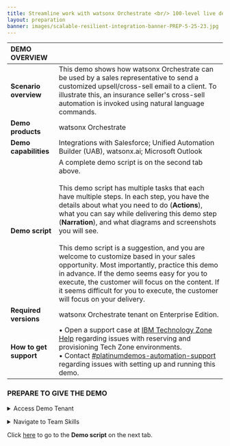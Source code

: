 ```yaml
---
title: Streamline work with watsonx Orchestrate <br/> 100-level live demo
layout: preparation
banner: images/scalable-resilient-integration-banner-PREP-5-25-23.jpg
---
```


<span id="place1"></span>

<span id="top"></span>

| **DEMO OVERVIEW** | | 
| :---         | :--- |
| **Scenario overview** | This demo shows how watsonx Orchestrate can be used by a sales representative to send a customized upsell/cross-sell email to a client. To illustrate this, an insurance seller's cross-sell automation is invoked using natural language commands.|
| **Demo products** | watsonx Orchestrate |
| **Demo capabilities** | Integrations with Salesforce; Unified Automation Builder (UAB), watsonx.ai; Microsoft Outlook |
| **Demo script** | A complete demo script is on the second tab above. <br/><br/> This demo script has multiple tasks that each have multiple steps. In each step, you have the details about what you need to do (**Actions**), what you can say while delivering this demo step (**Narration**), and what diagrams and screenshots you will see.<br/><br/>This demo script is a suggestion, and you are welcome to customize based in your sales opportunity. Most importantly, practice this demo in advance. If the demo seems easy for you to execute, the customer will focus on the content. If it seems difficult for you to execute, the customer will focus on your delivery. |
| **Required versions** | watsonx Orchestrate tenant on Enterprise Edition. |
| **How to get support** | • Open a support case at <a href="https://techzone.ibm.com/help" target="_blank" rel="noreferrer">IBM Technology Zone Help</a> regarding issues with reserving and provisioning Tech Zone environments.<br/>• Contact <a href="https://ibm-cloud.slack.com/archives/C0216F39ACU" target="_blank" rel="noreferrer">#platinumdemos-automation-support</a> regarding issues with setting up and running this demo. |

<inline-notification text="This 100-level demo, designed for sellers and tech sellers, does not require technical skills and deployment skills, and it only covers the end user view. <br/> A more in-depth 300-level demo, designed for tech sellers, is coming soon that will cover both the end user view and builder view."></inline-notification>

### **PREPARE TO GIVE THE DEMO**
<details markdown="1">

<summary>Access Demo Tenant</summary>

You will need access to the [production tenant](https://dl.watson-orchestrate.ibm.com/home) for sales enablement. The name of the tenant is **BP Enablement NA EE**.<br/>If you are already onboarded to the tenant, you can login with your IBM email.<br/><br/>If you are not onboarded to the demo tenant, contact one of the admins listed here.
</details>

<p/>
<details markdown="1">

<summary>Navigate to Team Skills</summary>

When you log into watsonx Orchestrate, the default view is 'personal skills'. To run the demo, change the view to 'team skills'.
</details>

<p/>

Click [here](demo-script) to go to the **Demo script** on the next tab.
